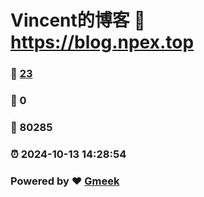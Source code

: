 # Vincent的博客 :link: https://blog.npex.top 
### :page_facing_up: [23](https://blog.npex.top/tag.html) 
### :speech_balloon: 0 
### :hibiscus: 80285 
### :alarm_clock: 2024-10-13 14:28:54 
### Powered by :heart: [Gmeek](https://github.com/Meekdai/Gmeek)
